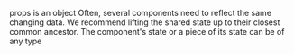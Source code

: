 props is an object
Often, several components need to reflect the same changing data. We recommend lifting the shared state up to their closest common ancestor.
The component's state or a piece of its state can be of any type